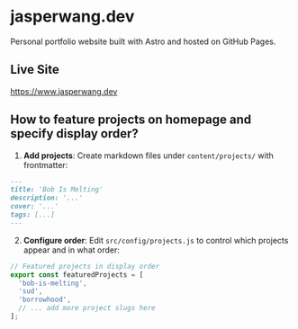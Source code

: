 # jasperwang.dev
Personal portfolio website built with Astro and hosted on GitHub Pages.

## Live Site
https://www.jasperwang.dev

## How to feature projects on homepage and specify display order?

1. **Add projects**: Create markdown files under `content/projects/` with frontmatter:
```md
---
title: 'Bob Is Melting'
description: '...'
cover: '...'
tags: [...]
---
```

2. **Configure order**: Edit `src/config/projects.js` to control which projects appear and in what order:
```js
// Featured projects in display order
export const featuredProjects = [
  'bob-is-melting',
  'sud', 
  'borrowhood',
  // ... add more project slugs here
];
```
